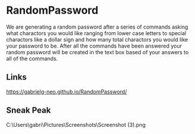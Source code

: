 # RandomPassword

We are generating a random password after a series of commands asking what charactors you would like ranging from lower case letters to special charactors like a dollar sign and how many total charactors you would like your password to be. After all the commands have been answered your random password will be created in the text box based of your answers to all of the commands.

## Links
https://gabrielg-neo.github.io/RandomPassword/

## Sneak Peak
C:\Users\gabri\Pictures\Screenshots\Screenshot (3).png